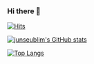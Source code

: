 ### Hi there 👋
[![Hits](https://hits.seeyoufarm.com/api/count/incr/badge.svg?url=https%3A%2F%2Fgithub.com%2Fjunseublim%2Fhit-counter&count_bg=%234597E7&title_bg=%2388CAE5&icon=&icon_color=%23E5C3C3&title=hits&edge_flat=false)](https://hits.seeyoufarm.com)

[![junseublim's GitHub stats](https://github-readme-stats.vercel.app/api?username=junseublim&hide=issues,prs&show_icons=true&theme=react)](https://github.com/anuraghazra/github-readme-stats)

[![Top Langs](https://github-readme-stats.vercel.app/api/top-langs/?username=junseublim&layout=compact)](https://github.com/anuraghazra/github-readme-stats)

<!--
**junseublim/junseublim** is a ✨ _special_ ✨ repository because its `README.md` (this file) appears on your GitHub profile.

Here are some ideas to get you started:

- 🔭 I’m currently working on ...
- 🌱 I’m currently learning ...
- 👯 I’m looking to collaborate on ...
- 🤔 I’m looking for help with ...
- 💬 Ask me about ...
- 📫 How to reach me: ...
- 😄 Pronouns: ...
- ⚡ Fun fact: ...
-->
